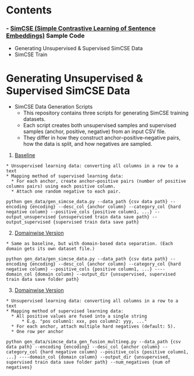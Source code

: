 Contents
=============

### - [SimCSE (Simple Contrastive Learning of Sentence Embeddings)](https://aclanthology.org/2021.emnlp-main.552) Sample Code
* Generating Unsupervised & Supervised SimCSE Data
* SimCSE Train

Generating Unsupervised & Supervised SimCSE Data
=============

  * SimCSE Data Generation Scripts
    * This repository contains three scripts for generating SimCSE training datasets.
    * Each script creates both unsupervised samples and supervised samples (anchor, positive, negative) from an input CSV file.
    * They differ in how they construct anchor–positive–negative pairs, how the data is split, and how negatives are sampled.
   
  1. [Baseline](gen_data/simcse_data_gen_basic.py)

    * Unsupervised learning data: converting all columns in a row to a text
    * Mapping method of supervised learning data:
      * For each anchor, create anchor–positive pairs (number of positive columns pairs) using each positive column.
      * Attach one random negative to each pair.

```
python gen_data/gen_simcse_data.py --data_path {csv data path} --encoding {encoding} --desc_col {anchor column} --category_col {hard negative column} --positive_cols {positive column1, ...} --output_unsupervised {unsupervised train data save path} --output_supervised {supervised train data save path}
```

  2. [Domainwise Version](gen_data/simcse_data_gen_domainwise.py)

    * Same as baseline, but with domain-based data separation. (Each domain gets its own dataset file.)

```
python gen_data/gen_simcse_data.py --data_path {csv data path} --encoding {encoding} --desc_col {anchor column} --category_col {hard negative column} --positive_cols {positive column1, ...} ----domain_col {domain column} --output_dir {unsupervised, supervised train data save folder path}
```

  3. [Domainwise Version](gen_data/simcse_data_gen_domainwise.py)

    * Unsupervised learning data: converting all columns in a row to a text
    * Mapping method of supervised learning data:
      * All positive values are fused into a single string
          * E.g. "pos column1: xxx, pos column2: yyy, ..."
      * For each anchor, attach multiple hard negatives (default: 5).
      * One row per anchor
      
```
python gen_data/simcse_data_gen_fusion_multineg.py --data_path {csv data path} --encoding {encoding} --desc_col {anchor column} --category_col {hard negative column} --positive_cols {positive column1, ...} ----domain_col {domain column} --output_dir {unsupervised, supervised train data save folder path} --num_negatives {num of negatives}
```
